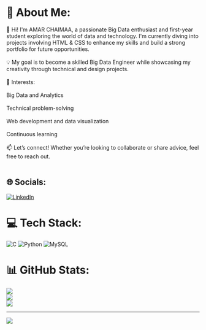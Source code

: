 # 💫 About Me:
👋 Hi! I'm AMAR CHAIMAA, a passionate Big Data enthusiast and first-year student exploring the world of data and technology. I'm currently diving into projects involving HTML & CSS to enhance my skills and build a strong portfolio for future opportunities.<br><br>💡 My goal is to become a skilled Big Data Engineer while showcasing my creativity through technical and design projects.<br><br>🚀 Interests:<br><br>Big Data and Analytics<br><br>Technical problem-solving<br><br>Web development and data visualization<br><br>Continuous learning<br><br>📫 Let’s connect! Whether you’re looking to collaborate or share advice, feel free to reach out.<br><br>


## 🌐 Socials:
[![LinkedIn](https://img.shields.io/badge/LinkedIn-%230077B5.svg?logo=linkedin&logoColor=white)](https://linkedin.com/in/https://www.linkedin.com/in/chaimaa-amar/) 

# 💻 Tech Stack:
![C](https://img.shields.io/badge/c-%2300599C.svg?style=for-the-badge&logo=c&logoColor=white) ![Python](https://img.shields.io/badge/python-3670A0?style=for-the-badge&logo=python&logoColor=ffdd54) ![MySQL](https://img.shields.io/badge/mysql-4479A1.svg?style=for-the-badge&logo=mysql&logoColor=white)
# 📊 GitHub Stats:
![](https://github-readme-stats.vercel.app/api?username=CHAIMAA1212&theme=dark&hide_border=false&include_all_commits=false&count_private=false)<br/>
![](https://github-readme-streak-stats.herokuapp.com/?user=CHAIMAA1212&theme=dark&hide_border=false)<br/>
![](https://github-readme-stats.vercel.app/api/top-langs/?username=CHAIMAA1212&theme=dark&hide_border=false&include_all_commits=false&count_private=false&layout=compact)

---
[![](https://visitcount.itsvg.in/api?id=CHAIMAA1212&icon=0&color=0)](https://visitcount.itsvg.in)

<!-- Proudly created with GPRM ( https://gprm.itsvg.in ) -->
